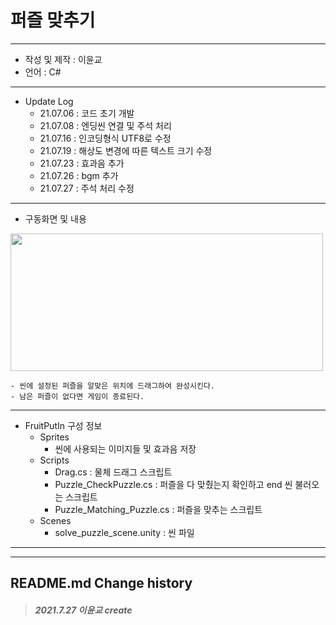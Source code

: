 # 퍼즐 맞추기
***
 - 작성 및 제작 : 이윤교
 - 언어 : C#
***
 - Update Log
     - 21.07.06 : 코드 초기 개발
     - 21.07.08 : 엔딩씬 연결 및 주석 처리 
     - 21.07.16 : 인코딩형식 UTF8로 수정
     - 21.07.19 : 해상도 변경에 따른 텍스트 크기 수정
     - 21.07.23 : 효과음 추가
     - 21.07.26 : bgm 추가
     - 21.07.27 : 주석 처리 수정 
***
 - 구동화면 및 내용

<img src = "https://user-images.githubusercontent.com/73592778/127113392-60f25e99-1183-45b8-a141-358cbbc12c3e.png" width="500" height="220">




    - 씬에 설정된 퍼즐을 알맞은 위치에 드래그하여 완성시킨다.
    - 남은 퍼즐이 없다면 게임이 종료된다.
    

***


- FruitPutIn 구성 정보
  - Sprites
    - 씬에 사용되는 이미지들 및 효과음 저장
  - Scripts
    - Drag.cs : 물체 드래그 스크립트
    - Puzzle_CheckPuzzle.cs : 퍼즐을 다 맞췄는지 확인하고 end 씬 불러오는 스크립트
    - Puzzle_Matching_Puzzle.cs : 퍼즐을 맞추는 스크립트
  - Scenes
    - solve_puzzle_scene.unity : 씬 파일

***

-------------
## README.md Change history
> ##### *2021.7.27 이윤교 create*
